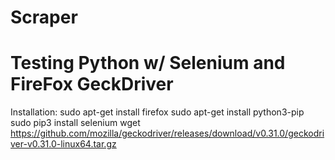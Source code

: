 # Scraper
# Testing Python w/ Selenium and FireFox GeckDriver

Installation:
sudo apt-get install firefox
sudo apt-get install python3-pip
sudo pip3 install selenium
wget https://github.com/mozilla/geckodriver/releases/download/v0.31.0/geckodriver-v0.31.0-linux64.tar.gz
